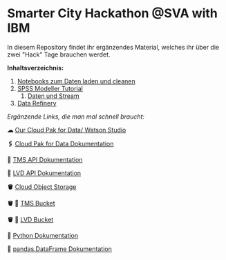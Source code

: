 # Smarter City Hackathon @SVA with IBM

In diesem Repository findet ihr ergänzendes Material, welches ihr über die zwei "Hack" Tage brauchen werdet. 


__Inhaltsverzeichnis:__
1. [Notebooks zum Daten laden und cleanen](https://github.com/teonlacke/smarter-city-hackathon/tree/main/Notebooks)
2. [SPSS Modeller Tutorial](https://github.com/teonlacke/smarter-city-hackathon/blob/main/Modeler-Hands-On.md)
   1. [Daten und Stream](https://github.com/teonlacke/smarter-city-hackathon/tree/main/Datensatz%20%26%20Stream%20f%C3%BCr%20Modeler-Hands-On)
3. [Data Refinery](https://github.com/teonlacke/smarter-city-hackathon/blob/main/Refinery-Hands-On.md)



*Ergänzende Links, die man mal schnell braucht:* 

__☁__ [Our Cloud Pak for Data/ Watson Studio](https://dataplatform.cloud.ibm.com/home2?context=cpdaas)

__🖇__ [Cloud Pak for Data Dokumentation](https://dataplatform.cloud.ibm.com/docs/content/wsj/getting-started/welcome-main.html)

__🚙__ [TMS API Dokumentation](https://www.digitraffic.fi/en/road-traffic/lam/)

__🚌__ [LVD API Dokumentation](https://digitransit.fi/en/developers/apis/4-realtime-api/vehicle-positions/)

__🪣__ [Cloud Object Storage](https://cloud.ibm.com/objectstorage/crn%3Av1%3Abluemix%3Apublic%3Acloud-object-storage%3Aglobal%3Aa%2F7e7b7ae0d80b4f33b4e078bb2650033c%3A8a835f62-b295-423a-8d61-9b0d9819f636%3A%3A?paneId=manage)

__🪣 🚙__ [TMS Bucket]()

__🪣 🚌__ [LVD Bucket]()


__🐍__ [Python Dokumentation](https://devdocs.io/python~3.9/)

__📑__ [pandas.DataFrame Dokumentation](https://pandas.pydata.org/docs/reference/api/pandas.DataFrame.html)


